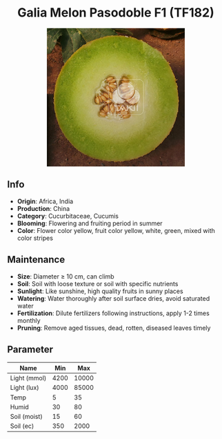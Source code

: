 <h1 align='center'>Galia Melon Pasodoble F1 (TF182)</h1>
<p align="center">
    <img 
        align='center'
        width='320'
        src="../images/galia melon pasodoble f1 tf182.png" 
        alt='Galia Melon Pasodoble F1 (TF182)' />
</p>

## Info

 - **Origin**: Africa, India
 - **Production**: China
 - **Category**: Cucurbitaceae, Cucumis
 - **Blooming**: Flowering and fruiting period in summer
 - **Color**: Flower color yellow, fruit color yellow, white, green, mixed with color stripes

## Maintenance

 - **Size**: Diameter ≥ 10 cm, can climb
 - **Soil**: Soil with loose texture or soil with specific nutrients
 - **Sunlight**: Like sunshine, high quality fruits in sunny places
 - **Watering**: Water thoroughly after soil surface dries, avoid saturated water
 - **Fertilization**: Dilute fertilizers following instructions, apply 1-2 times monthly
 - **Pruning**: Remove aged tissues, dead, rotten, diseased leaves timely

## Parameter

| Name         | Min  | Max   |
|--------------|------|-------|
| Light (mmol) | 4200 | 10000  |
| Light (lux)  | 4000 | 85000 |
| Temp         | 5    | 35    |
| Humid        | 30   | 80    |
| Soil (moist) | 15   | 60    |
| Soil (ec)    | 350  | 2000  |